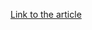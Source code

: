 [Link to the article](https://www.cisa.gov/news-events/alerts/2025/06/03/cisa-releases-three-industrial-control-systems-advisories)
